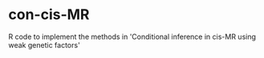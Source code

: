 # con-cis-MR
R code to implement the methods in 'Conditional inference in cis-MR using weak genetic factors'
